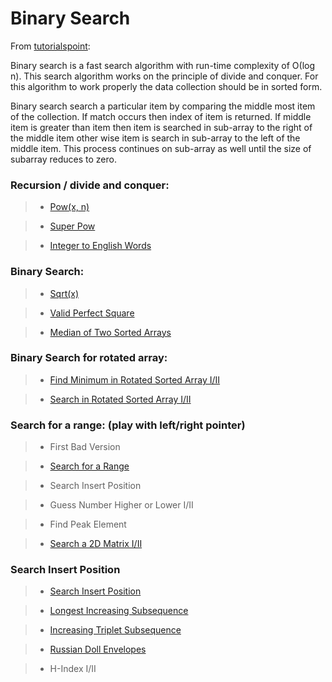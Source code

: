 # Binary Search

From [tutorialspoint](https://www.tutorialspoint.com/data_structures_algorithms/binary_search_algorithm.htm):

Binary search is a fast search algorithm with run-time complexity of Ο(log n). This search algorithm works on the principle of divide and conquer. For this algorithm to work properly the data collection should be in sorted form.

Binary search search a particular item by comparing the middle most item of the collection. If match occurs then index of item is returned. If middle item is greater than item then item is searched in sub-array to the right of the middle item other wise item is search in sub-array to the left of the middle item. This process continues on sub-array as well until the size of subarray reduces to zero.

### Recursion / divide and conquer:

> * [Pow(x, n)](pow_x_n.md)

> * [Super Pow](pow_x_n.md)

> * [Integer to English Words](integer_to_english_words.md)

### Binary Search:

> * [Sqrt(x)](sqrt_x.md)

> * [Valid Perfect Square](sqrt_x.md)

> * [Median of Two Sorted Arrays](../array/median_of_two_sorted_arrays.md)

### Binary Search for rotated array:

> * [Find Minimum in Rotated Sorted Array I/II](../array/find_minimum_in_rotated_sorted_array.md)

> * [Search in Rotated Sorted Array I/II](../array/search_in_rotated_sorted_array.md)

### Search for a range: (play with left/right pointer)

> * First Bad Version

> * [Search for a Range](../array/search_for_a_range.md)

> * Search Insert Position

> * Guess Number Higher or Lower I/II

> * Find Peak Element

> * [Search a 2D Matrix I/II](search_a_2d_matrix.md)

### Search Insert Position

> * [Search Insert Position](../array/search_insert_position.md)

> * [Longest Increasing Subsequence](../array/search_insert_position.md)

> * [Increasing Triplet Subsequence](../array/search_insert_position.md)

> * [Russian Doll Envelopes](../array/search_insert_position.md)

> * H-Index I/II
